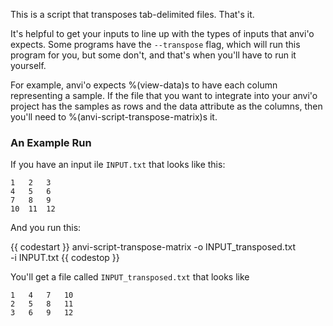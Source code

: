 This is a script that transposes tab-delimited files. That's it. 

It's helpful to get your inputs to line up with the types of inputs that anvi'o expects. Some programs have the `--transpose` flag, which will run this program for you, but some don't, and that's when you'll have to run it yourself. 

For example, anvi'o expects %(view-data)s to have each column representing a sample. If the file that you want to integrate into your anvi'o project has the samples as rows and the data attribute as the columns, then you'll need to %(anvi-script-transpose-matrix)s it. 

### An Example Run 

If you have an input ile `INPUT.txt` that looks like this: 

    1   2   3   
    4   5   6   
    7   8   9
    10  11  12
    
And you run this:

{{ codestart }}
anvi-script-transpose-matrix -o INPUT_transposed.txt \
                             -i INPUT.txt 
{{ codestop }}

You'll get a file called `INPUT_transposed.txt` that looks like 

    1   4   7   10
    2   5   8   11
    3   6   9   12
    

